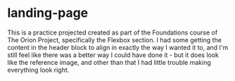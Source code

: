 # landing-page

This is a practice projected created as part of the Foundations course
of The Orion Project, specifically the Flexbox section. I had some
getting the content in the header block to align in exactly the way I
wanted it to, and I'm still feel like there was a better way I could
have done it - but it does look like the reference image, and other
than that I had little trouble making everything look right.